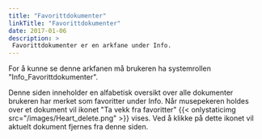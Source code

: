 ```yaml
---
title: "Favorittdokumenter"
linkTitle: "Favorittdokumenter"
date: 2017-01-06
description: >
 Favorittdokumenter er en arkfane under Info.
---
```

For å kunne se denne arkfanen må brukeren ha systemrollen "Info_Favorittdokumenter".

Denne siden inneholder en alfabetisk oversikt over alle dokumenter brukeren har merket som favoritter under Info. Når musepekeren holdes over et dokument vil ikonet "Ta vekk fra favoritter" {{< onlystaticimg src="/images/Heart_delete.png" >}} vises. Ved å klikke på dette ikonet vil aktuelt dokument fjernes fra denne siden. 
